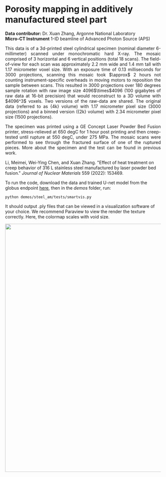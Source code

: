 # Porosity mapping in additively manufactured steel part  

**Data contributor:** Dr. Xuan Zhang, Argonne National Laboratory  
**Micro-CT Instrument** 1-ID beamline of Advanced Photon Source (APS)  
<p align="justify">  
This data is of a 3d-printed steel cylindrical specimen (nominal diameter 6-millimeter) scanned under monochromatic hard X-ray. The mosaic comprised of 3 horizontal and 6 vertical positions (total 18 scans). The field-of-view for each scan was approximately 2.2 mm wide and 1.4 mm tall with 1.17 micrometer voxel size. With an exposure time of 0.13 milliseconds for 3000 projections, scanning this mosaic took $\approx$ 2 hours not counting instrument-specific overheads in moving motors to reposition the sample between scans. This resulted in 3000 projections over 180 degrees sample rotation with raw image size 4096$\times$4096 (100 gigabytes of raw data at 16-bit precision) that would reconstruct to a 3D volume with $4096^3$ voxels. Two versions of the raw-data are shared. The original data (referred to as {4k} volume) with 1.17 micrometer pixel size (3000 projections) and a binned version ({2k} volume) with 2.34 micrometer pixel size (1500 projections).  
</p>  

<p align="justify">  
The specimen was printed using a GE Concept Laser Powder Bed Fusion printer, stress-relieved at 650 degC for 1 hour post printing and then creep-tested until rupture at 550 degC, under 275 MPa. The mosaic scans were performed to see through the fractured surface of one of the ruptured pieces. More about the specimen and the test can be found in previous work.  
</p>  

Li, Meimei, Wei-Ying Chen, and Xuan Zhang. "Effect of heat treatment on creep behavior of 316 L stainless steel manufactured by laser powder bed fusion." *Journal of Nuclear Materials* 559 (2022): 153469.  

To run the code, download the data and trained U-net model from the globus endpoint [here](https://app.globus.org/file-manager?destination_id=b6a3fd70-dc14-40ef-8091-dead0062a71e&destination_path=%2FRealTimePorosityMappingSupInfo%2F), then in the *demos* folder, run:  

```   
python demos/steel_am/tests/smartvis.py  
```   

It should output .ply files that can be viewed in a visualization software of your choice. We recommend Paraview to view the render the texture correctly. Here, the colormap scales with void size.  


<p align="center">  
  <img width="800" src="../../images/steel_am.png">  
</p>  
